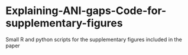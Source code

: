 # Explaining-ANI-gaps-Code-for-supplementary-figures
Small R and python scripts for the supplementary figures included in the paper
